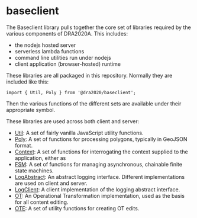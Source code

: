 # baseclient
The Baseclient library pulls together the core set of libraries required by the various components of DRA2020A.
This includes:

- the nodejs hosted server
- serverless lambda functions
- command line utilities run under nodejs
- client application (browser-hosted) runtime

These libraries are all packaged in this repository. Normally they are included like this:

    import { Util, Poly } from '@dra2020/baseclient';

Then the various functions of the different sets are available under their appropriate symbol.

These libraries are used across both client and server:

- [Util](./docs/util.md): A set of fairly vanilla JavaScript utility functions.
- [Poly](./docs/poly.md): A set of functions for processing polygons, typically in GeoJSON format.
- [Context](./docs/context.md): A set of functions for interrogating the context supplied to the application, either as
- [FSM](./docs/fsm.md): A set of functions for managing asynchronous, chainable finite state machines.
- [LogAbstract](./docs/logabstract.md): An abstract logging interface. Different implementations are used on client and server.
- [LogClient](./docs/logclient.md): A client implementation of the logging abstract interface.
- [OT](./docs/ot-js.md): An Operational Transformation implementation, used as the basis for all content editing.
- [OTE](.docs/ot-editutil.md): A set of utility functions for creating OT edits.
